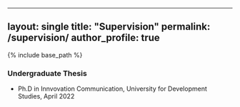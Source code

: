 
---
layout: single
title: "Supervision"
permalink: /supervision/
author_profile: true
---

{% include base_path %}


### Undergraduate Thesis

* Ph.D in Innvovation Communication, University for Development Studies, April 2022 
